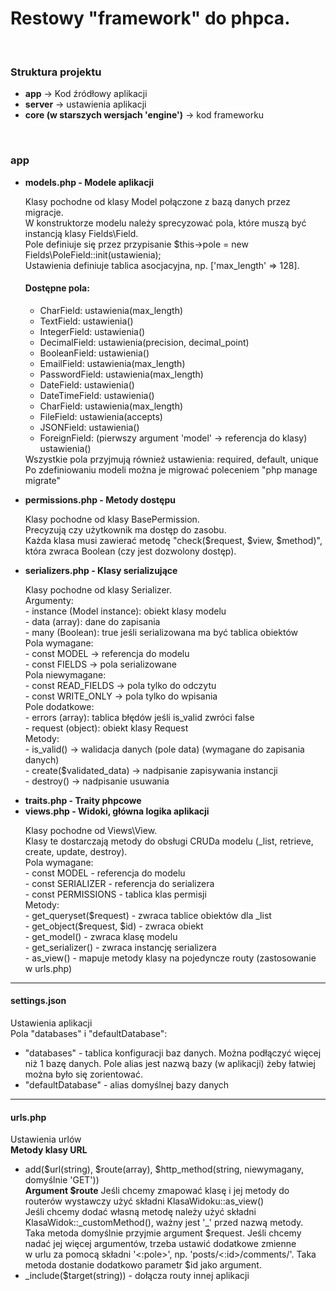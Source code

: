 <h1>Restowy "framework"  do phpca.</h1>
<br/>
<h3>Struktura projektu</h3>
<ul>
<li><b>app</b> -> Kod źródłowy aplikacji</li>
<li><b>server</b> -> ustawienia aplikacji</li>
<li><b>core (w starszych wersjach 'engine')</b> -> kod frameworku</li>
</ul>
<br/>
<h3>app</h3>
<ul>
  <li>
    <b>models.php - Modele aplikacji</b>
    <p>
      Klasy pochodne od klasy Model połączone z bazą danych przez migracje.<br/>
      W konstruktorze modelu należy sprecyzować pola, które muszą być instancją klasy Fields\Field.<br/>
      Pole definiuje się przez przypisanie $this->pole = new Fields\PoleField::init(ustawienia);<br/>
      Ustawienia definiuje tablica asocjacyjna, np. ['max_length' => 128].
      <h4>Dostępne pola:</h4>
      <ul>
        <li>CharField: ustawienia(max_length)</li>
        <li>TextField: ustawienia()</li>
        <li>IntegerField: ustawienia()</li>
        <li>DecimalField: ustawienia(precision, decimal_point)</li>
        <li>BooleanField: ustawienia()</li>
        <li>EmailField: ustawienia(max_length)</li>
        <li>PasswordField: ustawienia(max_length)</li>
        <li>DateField: ustawienia()</li>
        <li>DateTimeField: ustawienia()</li>
        <li>CharField: ustawienia(max_length)</li>
        <li>FileField: ustawienia(accepts)</li>
        <li>JSONField: ustawienia()</li>
        <li>ForeignField: (pierwszy argument 'model' -> referencja do klasy) ustawienia()</li>
      </ul>
      Wszystkie pola przyjmują również ustawienia: required, default, unique<br/>
      Po zdefiniowaniu modeli można je migrować poleceniem "php manage migrate"
    </p>
  </li>
  <li>
    <b>permissions.php - Metody dostępu</b>
    <p>
      Klasy pochodne od klasy BasePermission.<br/>
      Precyzują czy użytkownik ma dostęp do zasobu.<br/>
      Każda klasa musi zawierać metodę "check($request, $view, $method)", która zwraca Boolean (czy jest dozwolony dostęp).
    </p>
  </li>
  <li>
    <p>
      <b>serializers.php - Klasy serializujące</b>
      <p>
        Klasy pochodne od klasy Serializer.<br/>
        Argumenty:<br/>
        - instance (Model instance): obiekt klasy modelu<br/>
        - data (array): dane do zapisania<br/>
        - many (Boolean): true jeśli serializowana ma być tablica obiektów<br/>
        Pola wymagane:<br/>
        - const MODEL -> referencja do modelu<br/>
        - const FIELDS -> pola serializowane<br/>
        Pola niewymagane:<br/>
        - const READ_FIELDS -> pola tylko do odczytu<br/>
        - const WRITE_ONLY -> pola tylko do wpisania<br/>
        Pole dodatkowe:<br/>
        - errors (array): tablica błędów jeśli is_valid zwróci false<br/>
        - request (object): obiekt klasy Request<br/>
        Metody:<br/>
        - is_valid() -> walidacja danych (pole data) (wymagane do zapisania danych)<br/>
        - create($validated_data) -> nadpisanie zapisywania instancji<br/>
        - destroy() -> nadpisanie usuwania<br/>
      </p>
    </p>
  </li>
  <li>
    <b>traits.php - Traity phpcowe</b>
  </li>
  <li>
    <b>views.php - Widoki, główna logika aplikacji</b>
    <p>
      Klasy pochodne od Views\View.<br/>
      Klasy te dostarczają metody do obsługi CRUDa modelu (_list, retrieve, create, update, destroy).<br/>
      Pola wymagane:<br/>
      - const MODEL - referencja do modelu<br/>
      - const SERIALIZER - referencja do serializera<br/>
      - const PERMISSIONS - tablica klas permisji<br/>
      Metody:<br/>
      - get_queryset($request) - zwraca tablice obiektów dla _list<br/>
      - get_object($request, $id) - zwraca obiekt<br/>
      - get_model() - zwraca klasę modelu<br/>
      - get_serializer() - zwraca instancję serializera<br/>
      - as_view() - mapuje metody klasy na pojedyncze routy (zastosowanie w urls.php)
    </p>
  </li>
</ul>
<hr/>
<h4>settings.json</h4>
<p>
  Ustawienia aplikacji<br/>
  Pola "databases" i "defaultDatabase":<br/>
  <ul>
    <li>
      "databases" - tablica konfiguracji baz danych. Można podłączyć więcej<br/>
      niż 1 bazę danych. Pole alias jest nazwą bazy (w aplikacji) żeby łatwiej można było się zorientować.
    </li>
    <li>
      "defaultDatabase" - alias domyślnej bazy danych
    </li>
  </ul>
</p>
<hr/>
<h4>urls.php</h4>
<p>
  Ustawienia urlów<br/>
  <b>Metody klasy URL</b>
  <ul>
    <li>
      add($url(string), $route(array), $http_method(string, niewymagany, domyślnie 'GET'))<br/>
      <b>Argument $route</b>
      Jeśli chcemy zmapować klasę i jej metody do routerów wystawczy użyć składni KlasaWidoku::as_view()<br/>
      Jeśli chcemy dodać własną metodę należy użyć składni KlasaWidok::_customMethod(), ważny jest '_' przed nazwą metody.<br/>
      Taka metoda domyślnie przyjmie argument $request. Jeśli chcemy nadać jej więcej argumentów, trzeba ustawić dodatkowe zmienne <br/>
      w urlu za pomocą składni '<:pole>', np. 'posts/<:id>/comments/'. Taka metoda dostanie dodatkowo parametr $id jako argument.
    </li>
    <li>_include($target(string)) - dołącza routy innej aplikacji</li>
  </ul>
</p>
